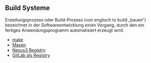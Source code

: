 Build Systeme
-------------

Erstellungsprozess oder Build-Prozess (von englisch to build „bauen“) bezeichnet in der Softwareentwicklung einen Vorgang, durch den ein fertiges Anwendungsprogramm automatisiert erzeugt wird.

* [make](make/)
* [Maven](maven/)
* [Nexus3 Registry](https://github.com/mc-b/duk/tree/master/registry#nexus3-repository)
* [GitLab als Registry](https://github.com/mc-b/duk/tree/master/registry#gitlab)